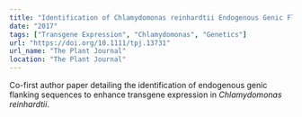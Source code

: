 ```yaml
---
title: "Identification of Chlamydomonas reinhardtii Endogenous Genic Flanking Sequences for Improved Transgene Expression"
date: "2017"
tags: ["Transgene Expression", "Chlamydomonas", "Genetics"]
url: "https://doi.org/10.1111/tpj.13731"
url_name: "The Plant Journal"
location: "The Plant Journal"
---
```


Co-first author paper detailing the identification of endogenous genic flanking sequences to enhance transgene expression in *Chlamydomonas reinhardtii*.
